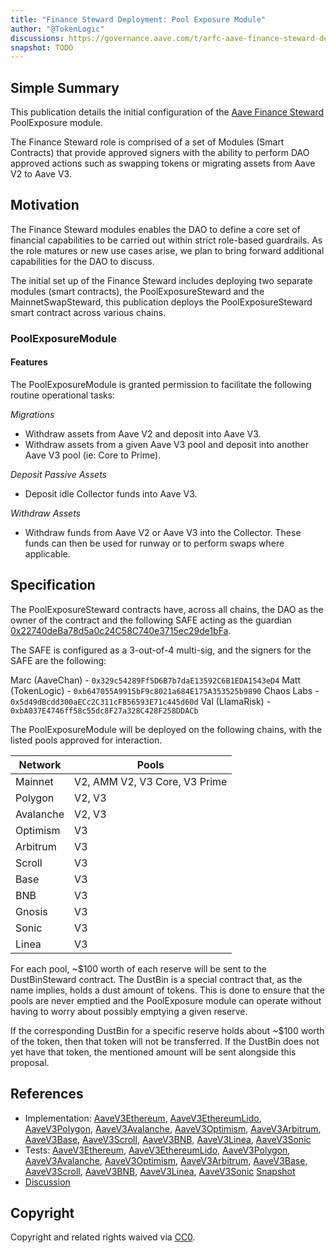 ```yaml
---
title: "Finance Steward Deployment: Pool Exposure Module"
author: "@TokenLogic"
discussions: https://governance.aave.com/t/arfc-aave-finance-steward-deployment/21495
snapshot: TODO
---
```


## Simple Summary

This publication details the initial configuration of the [Aave Finance Steward](https://governance.aave.com/t/arfc-aave-finance-steward/17570/1) PoolExposure module.

The Finance Steward role is comprised of a set of Modules (Smart Contracts) that provide approved signers with the ability to perform DAO approved actions such as swapping tokens or migrating assets from Aave V2 to Aave V3.

## Motivation

The Finance Steward modules enables the DAO to define a core set of financial capabilities to be carried out within strict role-based guardrails. As the role matures or new use cases arise, we plan to bring forward additional capabilities for the DAO to discuss.

The initial set up of the Finance Steward includes deploying two separate modules (smart contracts), the PoolExposureSteward and the MainnetSwapSteward, this publication deploys the PoolExposureSteward smart contract across various chains.

### PoolExposureModule

#### Features

The PoolExposureModule is granted permission to facilitate the following routine operational tasks:

_Migrations_

- Withdraw assets from Aave V2 and deposit into Aave V3.
- Withdraw assets from a given Aave V3 pool and deposit into another Aave V3 pool (ie: Core to Prime).

_Deposit Passive Assets_

- Deposit idle Collector funds into Aave V3.

_Withdraw Assets_

- Withdraw funds from Aave V2 or Aave V3 into the Collector.
  These funds can then be used for runway or to perform swaps where applicable.

## Specification

The PoolExposureSteward contracts have, across all chains, the DAO as the owner of the contract and the following SAFE acting as the guardian [0x22740deBa78d5a0c24C58C740e3715ec29de1bFa](https://app.safe.global/home?safe=eth:0x22740deBa78d5a0c24C58C740e3715ec29de1bFa).

The SAFE is configured as a 3-out-of-4 multi-sig, and the signers for the SAFE are the following:

Marc (AaveChan) - `0x329c54289Ff5D6B7b7daE13592C6B1EDA1543eD4`
Matt (TokenLogic) - `0xb647055A9915bF9c8021a684E175A353525b9890`
Chaos Labs - `0x5d49dBcdd300aECc2C311cFB56593E71c445d60d`
Val (LlamaRisk) - `0xbA037E4746ff58c55dc8F27a328C428F258DDACb`

The PoolExposureModule will be deployed on the following chains, with the listed pools approved for interaction.

| Network   | Pools                         |
| --------- | ----------------------------- |
| Mainnet   | V2, AMM V2, V3 Core, V3 Prime |
| Polygon   | V2, V3                        |
| Avalanche | V2, V3                        |
| Optimism  | V3                            |
| Arbitrum  | V3                            |
| Scroll    | V3                            |
| Base      | V3                            |
| BNB       | V3                            |
| Gnosis    | V3                            |
| Sonic     | V3                            |
| Linea     | V3                            |

For each pool, ~$100 worth of each reserve will be sent to the DustBinSteward contract. The DustBin is a special contract that, as the name implies, holds a dust amount of tokens. This is done to ensure that the pools are never emptied and the PoolExposure module can operate without having to worry about possibly emptying a given reserve.

If the corresponding DustBin for a specific reserve holds about ~$100 worth of the token, then that token will not be transferred. If the DustBin does not yet have that token, the mentioned amount will be sent alongside this proposal.

## References

- Implementation: [AaveV3Ethereum](https://github.com/bgd-labs/aave-proposals-v3/blob/main/src/20250319_Multi_FinanceStewardDeploymentPoolExposureModule/AaveV3Ethereum_FinanceStewardDeploymentPoolExposureModule_20250319.sol), [AaveV3EthereumLido](https://github.com/bgd-labs/aave-proposals-v3/blob/main/src/20250319_Multi_FinanceStewardDeploymentPoolExposureModule/AaveV3EthereumLido_FinanceStewardDeploymentPoolExposureModule_20250319.sol), [AaveV3Polygon](https://github.com/bgd-labs/aave-proposals-v3/blob/main/src/20250319_Multi_FinanceStewardDeploymentPoolExposureModule/AaveV3Polygon_FinanceStewardDeploymentPoolExposureModule_20250319.sol), [AaveV3Avalanche](https://github.com/bgd-labs/aave-proposals-v3/blob/main/src/20250319_Multi_FinanceStewardDeploymentPoolExposureModule/AaveV3Avalanche_FinanceStewardDeploymentPoolExposureModule_20250319.sol), [AaveV3Optimism](https://github.com/bgd-labs/aave-proposals-v3/blob/main/src/20250319_Multi_FinanceStewardDeploymentPoolExposureModule/AaveV3Optimism_FinanceStewardDeploymentPoolExposureModule_20250319.sol), [AaveV3Arbitrum](https://github.com/bgd-labs/aave-proposals-v3/blob/main/src/20250319_Multi_FinanceStewardDeploymentPoolExposureModule/AaveV3Arbitrum_FinanceStewardDeploymentPoolExposureModule_20250319.sol), [AaveV3Base](https://github.com/bgd-labs/aave-proposals-v3/blob/main/src/20250319_Multi_FinanceStewardDeploymentPoolExposureModule/AaveV3Base_FinanceStewardDeploymentPoolExposureModule_20250319.sol), [AaveV3Scroll](https://github.com/bgd-labs/aave-proposals-v3/blob/main/src/20250319_Multi_FinanceStewardDeploymentPoolExposureModule/AaveV3Scroll_FinanceStewardDeploymentPoolExposureModule_20250319.sol), [AaveV3BNB](https://github.com/bgd-labs/aave-proposals-v3/blob/main/src/20250319_Multi_FinanceStewardDeploymentPoolExposureModule/AaveV3BNB_FinanceStewardDeploymentPoolExposureModule_20250319.sol), [AaveV3Linea](https://github.com/bgd-labs/aave-proposals-v3/blob/main/src/20250319_Multi_FinanceStewardDeploymentPoolExposureModule/AaveV3Linea_FinanceStewardDeploymentPoolExposureModule_20250319.sol), [AaveV3Sonic](https://github.com/bgd-labs/aave-proposals-v3/blob/main/src/20250319_Multi_FinanceStewardDeploymentPoolExposureModule/AaveV3Sonic_FinanceStewardDeploymentPoolExposureModule_20250319.sol)
- Tests: [AaveV3Ethereum](https://github.com/bgd-labs/aave-proposals-v3/blob/main/src/20250319_Multi_FinanceStewardDeploymentPoolExposureModule/AaveV3Ethereum_FinanceStewardDeploymentPoolExposureModule_20250319.t.sol), [AaveV3EthereumLido](https://github.com/bgd-labs/aave-proposals-v3/blob/main/src/20250319_Multi_FinanceStewardDeploymentPoolExposureModule/AaveV3EthereumLido_FinanceStewardDeploymentPoolExposureModule_20250319.t.sol), [AaveV3Polygon](https://github.com/bgd-labs/aave-proposals-v3/blob/main/src/20250319_Multi_FinanceStewardDeploymentPoolExposureModule/AaveV3Polygon_FinanceStewardDeploymentPoolExposureModule_20250319.t.sol), [AaveV3Avalanche](https://github.com/bgd-labs/aave-proposals-v3/blob/main/src/20250319_Multi_FinanceStewardDeploymentPoolExposureModule/AaveV3Avalanche_FinanceStewardDeploymentPoolExposureModule_20250319.t.sol), [AaveV3Optimism](https://github.com/bgd-labs/aave-proposals-v3/blob/main/src/20250319_Multi_FinanceStewardDeploymentPoolExposureModule/AaveV3Optimism_FinanceStewardDeploymentPoolExposureModule_20250319.t.sol), [AaveV3Arbitrum](https://github.com/bgd-labs/aave-proposals-v3/blob/main/src/20250319_Multi_FinanceStewardDeploymentPoolExposureModule/AaveV3Arbitrum_FinanceStewardDeploymentPoolExposureModule_20250319.t.sol), [AaveV3Base](https://github.com/bgd-labs/aave-proposals-v3/blob/main/src/20250319_Multi_FinanceStewardDeploymentPoolExposureModule/AaveV3Base_FinanceStewardDeploymentPoolExposureModule_20250319.t.sol), [AaveV3Scroll](https://github.com/bgd-labs/aave-proposals-v3/blob/main/src/20250319_Multi_FinanceStewardDeploymentPoolExposureModule/AaveV3Scroll_FinanceStewardDeploymentPoolExposureModule_20250319.t.sol), [AaveV3BNB](https://github.com/bgd-labs/aave-proposals-v3/blob/main/src/20250319_Multi_FinanceStewardDeploymentPoolExposureModule/AaveV3BNB_FinanceStewardDeploymentPoolExposureModule_20250319.t.sol), [AaveV3Linea](https://github.com/bgd-labs/aave-proposals-v3/blob/main/src/20250319_Multi_FinanceStewardDeploymentPoolExposureModule/AaveV3Linea_FinanceStewardDeploymentPoolExposureModule_20250319.t.sol), [AaveV3Sonic](https://github.com/bgd-labs/aave-proposals-v3/blob/main/src/20250319_Multi_FinanceStewardDeploymentPoolExposureModule/AaveV3Sonic_FinanceStewardDeploymentPoolExposureModule_20250319.t.sol)
  [Snapshot](TODO)
- [Discussion](https://governance.aave.com/t/arfc-aave-finance-steward-deployment/21495)

## Copyright

Copyright and related rights waived via [CC0](https://creativecommons.org/publicdomain/zero/1.0/).
